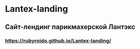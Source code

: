 # Lantex-landing

## Сайт-лендинг парикмахерской Лантэкс

### https://rubyroido.github.io/Lantex-landing/
